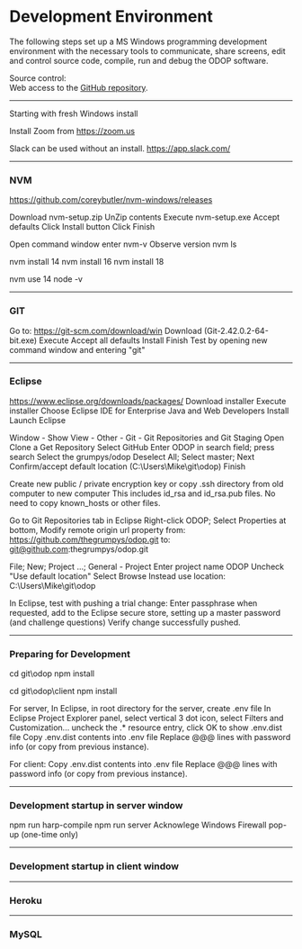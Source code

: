 # Development Environment

The following steps set up a MS Windows programming development environment with the necessary tools to communicate, share screens, edit and control source code, compile, run and debug the ODOP software.

Source control:  
Web access to the [GitHub repository](https://github.com/thegrumpys/odop).  

_____

Starting with fresh Windows install

Install Zoom from https://zoom.us


Slack can be used without an install.
https://app.slack.com/  

_____

### NVM

https://github.com/coreybutler/nvm-windows/releases

Download nvm-setup.zip
UnZip contents
Execute nvm-setup.exe
Accept defaults
Click Install button
Click Finish

Open command window
enter nvm-v 
Observe version
nvm ls

nvm install 14
nvm install 16
nvm install 18

nvm use 14
node -v

_____

### GIT

Go to: https://git-scm.com/download/win
Download (Git-2.42.0.2-64-bit.exe)
Execute
Accept all defaults
Install 
Finish
Test by opening new command window and entering "git"

_____

### Eclipse  

https://www.eclipse.org/downloads/packages/
Download installer
Execute installer
Choose Eclipse IDE for Enterprise Java and Web Developers 
Install
Launch Eclipse


Window - Show View - Other - Git - Git Repositories and Git Staging
Open
Clone a Get Repository
Select GitHub
Enter ODOP in search field; press search
Select the grumpys/odop
Deselect All; Select master; Next
Confirm/accept default location (C:\Users\Mike\git\odop)
Finish

Create new public / private encryption key or
copy .ssh directory from old computer to new computer
This includes id_rsa and id_rsa.pub files.
No need to copy known_hosts or other files.

Go to Git Repositories tab in Eclipse
Right-click ODOP; Select Properties
at bottom, Modify remote origin url property
  from: https://github.com/thegrumpys/odop.git 
  to: git@github.com:thegrumpys/odop.git


File; New; Project ...; General - Project
Enter project name ODOP
Uncheck "Use default location"
Select Browse
Instead use location: C:\Users\Mike\git\odop


In Eclipse, test with pushing a trial change:
Enter passphrase when requested, 
add to the Eclipse secure store, setting up a master password (and challenge questions)
Verify change successfully pushed.

_____

### Preparing for Development  

cd git\odop
npm install


cd git\odop\client
npm install


For server,
In Eclipse, in root directory for the server, create .env file
In Eclipse Project Explorer panel, 
select vertical 3 dot icon, select Filters and Customization...
uncheck the .* resource entry, click OK to show .env.dist file
Copy .env.dist contents into .env file
Replace @@@ lines with password info (or copy from previous instance).

For client:
Copy .env.dist contents into .env file
Replace @@@ lines with password info (or copy from previous instance).

_____

### Development startup in server window  

npm run harp-compile
npm run server
Acknowlege Windows Firewall pop-up  (one-time only)

_____

### Development startup in client window  





_____

### Heroku  





_____

### MySQL  










